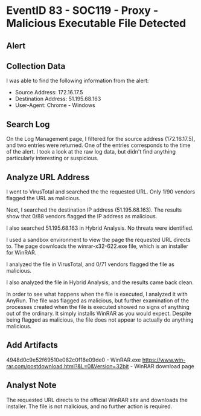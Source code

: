 # EventID 83 - SOC119 - Proxy - Malicious Executable File Detected

## Alert

## Collection Data

I was able to find the following information from the alert:
* Source Address: 172.16.17.5
* Destination Address: 51.195.68.163
* User-Agent: Chrome - Windows

## Search Log

On the Log Management page, I filtered for the source address (172.16.17.5), and two entries were returned. One of the entries corresponds to the time of the alert. I took a look at the raw log data, but didn't find anything particularly interesting or suspicious.

## Analyze URL Address

I went to VirusTotal and searched the the requested URL. Only 1/90 vendors flagged the URL as malicious. 

Next, I searched the destination IP address (51.195.68.163). The results show that 0/88 vendors flagged the IP address as malicious.

I also searched 51.195.68.163 in Hybrid Analysis. No threats were identified.

I used a sandbox environment to view the page the requested URL directs to. The page downloads the winrar-x32-622.exe file, which is an installer for WinRAR.

I analyzed the file in VirusTotal, and 0/71 vendors flagged the file as malicious.

I also analyzed the file in Hybrid Analysis, and the results came back clean.

In order to see what happens when the file is executed, I analyzed it with AnyRun. The file was flagged as malicious, but further examination of the processes created when the file is executed showed no signs of anything out of the ordinary. It simply installs WinRAR as you would expect. Despite being flagged as malicious, the file does not appear to actually do anything malicious.

## Add Artifacts

4948d0c9e52f69510e082c0f18e09de0 - WinRAR.exe
https://www.win-rar.com/postdownload.html?&L=0&Version=32bit - WinRAR download page

## Analyst Note

The requested URL directs to the official WinRAR site and downloads the installer. The file is not malicious, and no further action is required.
